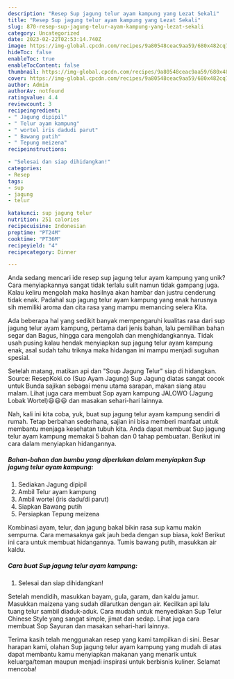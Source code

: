 ```yaml
---
description: "Resep Sup jagung telur ayam kampung yang Lezat Sekali"
title: "Resep Sup jagung telur ayam kampung yang Lezat Sekali"
slug: 870-resep-sup-jagung-telur-ayam-kampung-yang-lezat-sekali
category: Uncategorized
date: 2023-02-22T02:53:14.740Z
image: https://img-global.cpcdn.com/recipes/9a80548ceac9aa59/680x482cq70/sup-jagung-telur-ayam-kampung-foto-resep-utama.jpg
hideToc: false
enableToc: true
enableTocContent: false
thumbnail: https://img-global.cpcdn.com/recipes/9a80548ceac9aa59/680x482cq70/sup-jagung-telur-ayam-kampung-foto-resep-utama.jpg
cover: https://img-global.cpcdn.com/recipes/9a80548ceac9aa59/680x482cq70/sup-jagung-telur-ayam-kampung-foto-resep-utama.jpg
author: Admin
authorAv: notfound
ratingvalue: 4.4
reviewcount: 3
recipeingredient:
- " Jagung dipipil"
- " Telur ayam kampung"
- " wortel iris dadudi parut"
- " Bawang putih"
- " Tepung meizena"
recipeinstructions:

- "Selesai dan siap dihidangkan!"
categories:
- Resep
tags:
- sup
- jagung
- telur

katakunci: sup jagung telur 
nutrition: 251 calories
recipecuisine: Indonesian
preptime: "PT24M"
cooktime: "PT36M"
recipeyield: "4"
recipecategory: Dinner

---
```





Anda sedang mencari ide resep sup jagung telur ayam kampung yang unik? Cara menyiapkannya sangat tidak terlalu sulit namun tidak gampang juga. Kalau keliru mengolah maka hasilnya akan hambar dan justru cenderung tidak enak. Padahal sup jagung telur ayam kampung yang enak harusnya sih memiliki aroma dan cita rasa yang mampu memancing selera Kita.





Ada beberapa hal yang sedikit banyak mempengaruhi kualitas rasa dari sup jagung telur ayam kampung, pertama dari jenis bahan, lalu pemilihan bahan segar dan Bagus, hingga cara mengolah dan menghidangkannya. Tidak usah pusing kalau hendak menyiapkan sup jagung telur ayam kampung enak,      asal sudah tahu triknya maka hidangan ini mampu menjadi suguhan spesial.














Setelah matang, matikan api dan &#34;Soup Jagung Telur&#34; siap di hidangkan. Source: ResepKoki.co (Sup Ayam Jagung) Sup Jagung diatas sangat cocok untuk Bunda sajikan sebagai menu utama sarapan, makan siang atau malam. Lihat juga cara membuat Sop ayam kampung JALOWO (Jagung Lobak Wortel)😃😃😃 dan masakan sehari-hari lainnya.






Nah, kali ini kita coba, yuk, buat sup jagung telur ayam kampung sendiri di rumah. Tetap berbahan sederhana, sajian ini bisa memberi manfaat untuk membantu menjaga kesehatan tubuh kita. Anda dapat membuat Sup jagung telur ayam kampung memakai 5 bahan dan 0 tahap pembuatan. Berikut ini cara dalam menyiapkan hidangannya.

<!--inarticleads1-->

##### Bahan-bahan dan bumbu yang diperlukan dalam menyiapkan Sup jagung telur ayam kampung:

1. Sediakan  Jagung dipipil
1. Ambil  Telur ayam kampung
1. Ambil  wortel (iris dadu/di parut)
1. Siapkan  Bawang putih
1. Persiapkan  Tepung meizena


Kombinasi ayam, telur, dan jagung bakal bikin rasa sup kamu makin sempurna. Cara memasaknya gak jauh beda dengan sup biasa, kok! Berikut ini cara untuk membuat hidangannya. Tumis bawang putih, masukkan air kaldu. 

<!--inarticleads2-->

##### Cara buat Sup jagung telur ayam kampung:


1. Selesai dan siap dihidangkan!

Setelah mendidih, masukkan bayam, gula, garam, dan kaldu jamur. Masukkan maizena yang sudah dilarutkan dengan air. Kecilkan api lalu tuang telur sambil diaduk-aduk. Cara mudah untuk menyediakan Sup Telur Chinese Style yang sangat simple, jimat dan sedap. Lihat juga cara membuat Sop Sayuran dan masakan sehari-hari lainnya. 

Terima kasih telah menggunakan resep yang kami tampilkan di sini. Besar harapan kami, olahan Sup jagung telur ayam kampung yang mudah di atas dapat membantu kamu menyiapkan makanan yang menarik untuk keluarga/teman maupun menjadi inspirasi untuk berbisnis kuliner. Selamat mencoba!
